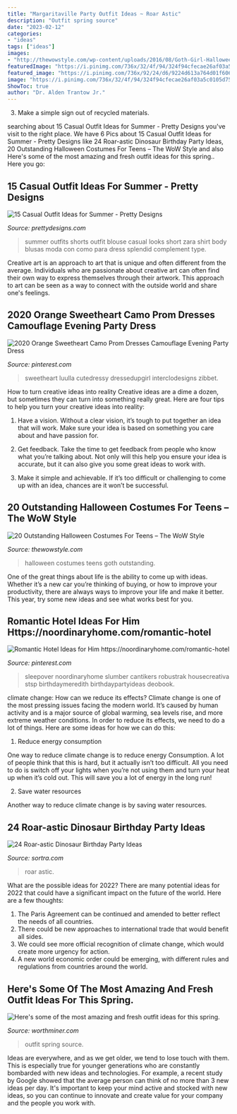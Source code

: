 ```yaml
---
title: "Margaritaville Party Outfit Ideas ~ Roar Astic"
description: "Outfit spring source"
date: "2023-02-12"
categories:
- "ideas"
tags: ["ideas"]
images:
- "http://thewowstyle.com/wp-content/uploads/2016/08/Goth-Girl-Halloween-Costumes-For-Teens.jpg"
featuredImage: "https://i.pinimg.com/736x/32/4f/94/324f94cfecae26af03a5c0105d75d210.jpg"
featured_image: "https://i.pinimg.com/736x/92/24/d6/9224d613a764d01f606a4c3407afbfe5.jpg"
image: "https://i.pinimg.com/736x/32/4f/94/324f94cfecae26af03a5c0105d75d210.jpg"
ShowToc: true
author: "Dr. Alden Trantow Jr."
---
```



3. Make a simple sign out of recycled materials.

	

		
searching about 15 Casual Outfit Ideas for Summer - Pretty Designs you've visit to the right place. We have 6 Pics about 15 Casual Outfit Ideas for Summer - Pretty Designs like 24 Roar-astic Dinosaur Birthday Party Ideas, 20 Outstanding Halloween Costumes For Teens – The WoW Style and also Here&#039;s some of the most amazing and fresh outfit ideas for this spring.. Here you go:
		
    
## 15 Casual Outfit Ideas For Summer - Pretty Designs

<img loading=lazy src="http://www.prettydesigns.com/wp-content/uploads/2014/05/White-Blouse-with-Black-Shorts.jpg" onerror="this.onerror=null;this.src='https://tse4.mm.bing.net/th?id=OIP.58prt0V9RygTdED_zTWFJQHaK3&amp;pid=15.1';" alt="15 Casual Outfit Ideas for Summer - Pretty Designs">

_Source: prettydesigns.com_

>summer outfits shorts outfit blouse casual looks short zara shirt body blusas moda con como para dress splendid complement type. 

	

Creative art is an approach to art that is unique and often different from the average. Individuals who are passionate about creative art can often find their own way to express themselves through their artwork. This approach to art can be seen as a way to connect with the outside world and share one's feelings.

    
## 2020 Orange Sweetheart Camo Prom Dresses Camouflage Evening Party Dress

<img loading=lazy src="https://i.pinimg.com/736x/32/4f/94/324f94cfecae26af03a5c0105d75d210.jpg" onerror="this.onerror=null;this.src='https://tse4.mm.bing.net/th?id=OIP.gp16UdGsBFraJ-bX0gS19AHaKN&amp;pid=15.1';" alt="2020 Orange Sweetheart Camo Prom Dresses Camouflage Evening Party Dress">

_Source: pinterest.com_

>sweetheart luulla cutedressy dressedupgirl interclodesigns zibbet. 

	

How to turn creative ideas into reality
Creative ideas are a dime a dozen, but sometimes they can turn into something really great. Here are four tips to help you turn your creative ideas into reality:
1. Have a vision. Without a clear vision, it’s tough to put together an idea that will work. Make sure your idea is based on something you care about and have passion for.

2. Get feedback. Take the time to get feedback from people who know what you’re talking about. Not only will this help you ensure your idea is accurate, but it can also give you some great ideas to work with.

3. Make it simple and achievable. If it’s too difficult or challenging to come up with an idea, chances are it won’t be successful.

    
## 20 Outstanding Halloween Costumes For Teens – The WoW Style

<img loading=lazy src="http://thewowstyle.com/wp-content/uploads/2016/08/Goth-Girl-Halloween-Costumes-For-Teens.jpg" onerror="this.onerror=null;this.src='https://tse1.mm.bing.net/th?id=OIP.BU-euv__oWkr3qCufz6_ZwHaJ4&amp;pid=15.1';" alt="20 Outstanding Halloween Costumes For Teens – The WoW Style">

_Source: thewowstyle.com_

>halloween costumes teens goth outstanding. 

	

One of the great things about life is the ability to come up with ideas. Whether it’s a new car you’re thinking of buying, or how to improve your productivity, there are always ways to improve your life and make it better. This year, try some new ideas and see what works best for you.

    
## Romantic Hotel Ideas For Him Https://noordinaryhome.com/romantic-hotel

<img loading=lazy src="https://i.pinimg.com/736x/92/24/d6/9224d613a764d01f606a4c3407afbfe5.jpg" onerror="this.onerror=null;this.src='https://tse4.mm.bing.net/th?id=OIP.0JOgcq0Ix1fxCzTQoWfxkAHaJ3&amp;pid=15.1';" alt="Romantic Hotel Ideas for Him https://noordinaryhome.com/romantic-hotel">

_Source: pinterest.com_

>sleepover noordinaryhome slumber cantikers robustrak housecreativa stsp birthdaymeredith birthdaypartyideas deobook. 

	

climate change: How can we reduce its effects?
Climate change is one of the most pressing issues facing the modern world. It’s caused by human activity and is a major source of global warming, sea levels rise, and more extreme weather conditions. In order to reduce its effects, we need to do a lot of things. Here are some ideas for how we can do this:
1) Reduce energy consumption

One way to reduce climate change is to reduce energy Consumption. A lot of people think that this is hard, but it actually isn’t too difficult. All you need to do is switch off your lights when you’re not using them and turn your heat up when it’s cold out. This will save you a lot of energy in the long run! 

2) Save water resources

Another way to reduce climate change is by saving water resources.

    
## 24 Roar-astic Dinosaur Birthday Party Ideas

<img loading=lazy src="https://www.sortra.com/wp-content/uploads/2019/05/itsapartycreative.jpg" onerror="this.onerror=null;this.src='https://tse3.mm.bing.net/th?id=OIP.zwWz35qmnQ4uxAp3UrvGjgHaHa&amp;pid=15.1';" alt="24 Roar-astic Dinosaur Birthday Party Ideas">

_Source: sortra.com_

>roar astic. 

	

What are the possible ideas for 2022?
There are many potential ideas for 2022 that could have a significant impact on the future of the world. Here are a few thoughts: 
1. The Paris Agreement can be continued and amended to better reflect the needs of all countries. 
2. There could be new approaches to international trade that would benefit all sides. 
3. We could see more official recognition of climate change, which would create more urgency for action. 
4. A new world economic order could be emerging, with different rules and regulations from countries around the world. 

    
## Here&#039;s Some Of The Most Amazing And Fresh Outfit Ideas For This Spring.

<img loading=lazy src="http://www.worthminer.com/wp-content/uploads/2017/01/25-Cute-Spring-Outfit-Ideas-2017-1.jpg" onerror="this.onerror=null;this.src='https://tse4.mm.bing.net/th?id=OIP.nJ5Pf5o2QGbHuqA2JNqnkwHaLH&amp;pid=15.1';" alt="Here&#039;s some of the most amazing and fresh outfit ideas for this spring.">

_Source: worthminer.com_

>outfit spring source. 

	

Ideas are everywhere, and as we get older, we tend to lose touch with them. This is especially true for younger generations who are constantly bombarded with new ideas and technologies. For example, a recent study by Google showed that the average person can think of no more than 3 new ideas per day. It's important to keep your mind active and stocked with new ideas, so you can continue to innovate and create value for your company and the people you work with.

